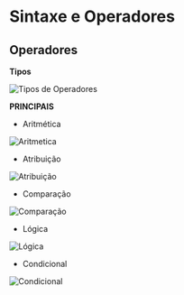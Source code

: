 # Sintaxe e Operadores

## Operadores

**Tipos**

![Tipos de Operadores](https://user-images.githubusercontent.com/107083404/183531069-a2f8d9b9-0252-4698-984c-9b9284acab9b.png)

**PRINCIPAIS**
- Aritmética

![Aritmetica](https://user-images.githubusercontent.com/107083404/183531119-7e0ba78f-d66f-4a0c-b0e1-4a035bf1f817.png)


- Atribuição

![Atribuição](https://user-images.githubusercontent.com/107083404/183531148-b0dde0eb-d476-4cd3-a5fa-8d827695cc78.png)


- Comparação

![Comparação](https://user-images.githubusercontent.com/107083404/183531163-b82cf626-9d01-43fd-902c-eb1548941401.png)


- Lógica

![Lógica](https://user-images.githubusercontent.com/107083404/183531173-f47426a5-b378-423a-9b19-febbaae96611.png)


- Condicional

![Condicional](https://user-images.githubusercontent.com/107083404/183531182-7b16aad1-969d-4a8a-820a-f07877e01554.png)
